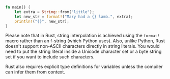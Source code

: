 ```rust
fn main() {
    let extra = String::from("little");
    let new_str = format!("Mary had a {} lamb.", extra);
    println!("{}", new_str);
}
```

Please note that in Rust, string interpolation is achieved using the `format!` macro rather than an f-string (which Python uses). Also, unlike Python, Rust doesn't support non-ASCII characters directly in string literals. You would need to put the string literal inside a Unicode character set or a byte string set if you want to include such characters.

Rust also requires explicit type definitions for variables unless the compiler can infer them from context.
